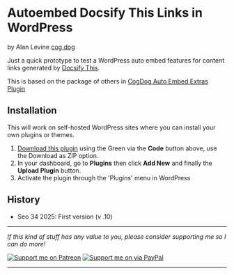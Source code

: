 # Autoembed Docsify This Links in WordPress

by Alan Levine [cog.dog](https://cog.dog)

Just a quick prototype to test a WordPress auto embed features for content links generated by [Docsify This](https://docsify-this.net/). 

This is based on the package of others in [CogDog Auto Embed Extras Plugin](https://github.com/cogdog/wp-embed-extras)


## Installation

This will work on self-hosted WordPress sites where you can install your own plugins or themes.  

1. [Download this plugin](https://github.com/cogdog/wp-embed-docsify-this/archive/refs/heads/master.zip) using the Green via the **Code** button above, use the Download as ZIP option.
2. In your dashboard, go to **Plugins** then click **Add New** and finally the **Upload Plugin** button.
3. Activate the plugin through the 'Plugins' menu in WordPress



## History

* Seo 34 2025: First version (v .10)


-----
*If this kind of stuff has any value to you, please consider supporting me so I can do more!*

[![Support me on Patreon](http://cogdog.github.io/images/badge-patreon.png)](https://patreon.com/cogdog) [![Support me on via PayPal](http://cogdog.github.io/images/badge-paypal.png)](https://paypal.me/cogdog)

----- 


